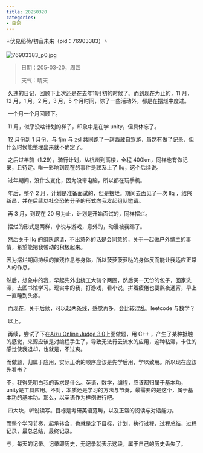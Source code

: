 ```yaml
---
title: 20250320
categories:
- 日记
---
```

⭐伏見稲荷/初音未来（pid：76903383）⭐

![76903383_p0.jpg](https://byyw-oss1.oss-cn-hangzhou.aliyuncs.com/img/2025/03/20-b6ef3ae78ec282c3efe4c35e3907047a-76903383_p0.jpg.webp)

>日期：205-03-20，周四
>
>天气：晴天

​	久违的日记，回顾下上次还是在去年11月初的时候了。而到现在为止的，11 月，12 月，1 月，2 月，3 月，5 个月时间，除了一些活动外，都是在摆烂中度过。

​	一个月一个月回顾下。

​	11 月，似乎没啥计划的样子，印象中是在学 unity，但具体忘了。

​	12 月份到 1 月份，与 fjm 与 zsl 共同跑了一趟西藏自驾游，虽然有做了记录，但什么时候能整理出来就不确定了。

​	之后过年前（1.29），骑行计划，从杭州到高楼，全程 400km，同样也有做记录，且待定。唯一影响到现在的事件是联系上了 llq，这个后续说。

​	过年期间，没什么变化，因为没带电脑，所以都在玩手机。

​	年后，整个 2 月，计划是准备面试的，但是摆烂。期间去面见了一次 llq ，绍兴新昌，并在后续以社交恐怖分子的形式向我发起组队邀请。

​	再 3 月，到现在 20 号为止，计划是开始面试的，同样摆烂。

​	摆烂的形式是两样，小说与游戏，意外的，动漫被我踢了。

​	然后关于 llq 的组队邀请，不出意外的话是会同意的，关于一起做户外博主的事情，希望能把我带动的积极起来。

​	因为摆烂期间持续的摧残作息与身体，所以菠萝菠萝哒的身体反而能让我适应正常人的作息。

​	然后，想象中的我，早起先外出绕工大骑个两圈，然后买一天份的包子，回家洗澡，去图书馆学习。现实中的我，打游戏，看小说，拼着疲倦也要熬夜通宵，早上一直睡到头疼。

​	而现在，关于后续，可以起两条线，感觉再多，会比较混乱。leetcode 与数学？

​	以上。

​	再续，尝试了下在[Aizu Online Judge 3.0](https://onlinejudge.u-aizu.ac.jp/beta/ice/)上面做题，用 C++ ，产生了某种抵触的感觉，来源应该是对编程手生了，导致无法行云流水的应用，这种粘滞，卡住的感觉使我退却，也就是，不过爽。

​	而做题，归属于应用，实际正确的顺序应该是先学后用，学以致用。所以现在应该先看书？

​	不，我得先明白我的诉求是什么。英语，数学，编程，应该都归属于基本功，unity是工具应用。不对，本质还是学习的方法与节奏，最需要的是这个，属于基本功的基本功。那么，以英语作为样例进行吧。

​	四大块，听说读写。目标是考研英语范畴，以及正常的阅读与对话能力。

​	而整个学习节奏，起承转合，也就是定下目标，计划，执行过程，过程总结，过程记录，最总总结，最终记录。

​	与，每天的记录。记录即历史，无记录就表示这段，属于自己的历史丢失了。



